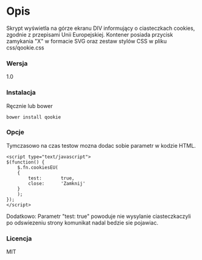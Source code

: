 # Opis
Skrypt wyświetla na górze ekranu DIV informujący o ciasteczkach cookies, zgodnie z przepisami Unii Europejskiej.
Kontener posiada przycisk zamykania "X" w formacie SVG oraz zestaw stylów CSS w pliku css/qookie.css
### Wersja
1.0
### Instalacja
Ręcznie lub bower
```
bower install qookie
```
### Opcje
Tymczasowo na czas testow mozna dodac sobie parametr w kodzie HTML.

```
<script type="text/javascript">
$(function() {
	$.fn.cookiesEU(
	{
		test:		true,
		close:		'Zamknij'
	}
	);
});
</script>
```

Dodatkowo:
Parametr  "test: true" powoduje nie wysylanie ciasteczkaczyli po odswiezeniu strony komunikat nadal bedzie sie pojawiac.


### Licencja
MIT
